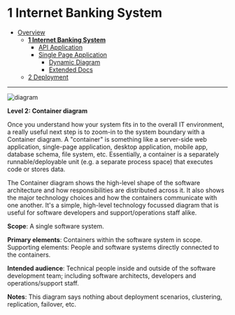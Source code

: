 # 1 Internet Banking System

* [Overview](docs/README.md)
  * [**1 Internet Banking System**](docs/1%20Internet%20Banking%20System/README.md)
    * [API Application](docs/1%20Internet%20Banking%20System/API%20Application/README.md)
    * [Single Page Application](docs/1%20Internet%20Banking%20System/Single%20Page%20Application/README.md)
      * [Dynamic Diagram](docs/1%20Internet%20Banking%20System/Single%20Page%20Application/Dynamic%20Diagram/README.md)
      * [Extended Docs](docs/1%20Internet%20Banking%20System/Single%20Page%20Application/Extended%20Docs/README.md)
  * [2 Deployment](docs/2%20Deployment/README.md)

---

![diagram](https://www.plantuml.com/plantuml/png/0/fLHDJnin4BqZyH-cELH12icbfvuA8IeW0X4R2Zr5izv9ujOVAzkRWAh-zuwzsML3Kt5e3Xjv_3ppvlcDl_Y0BbHQ7Hzza4QegY1OXr3wpwEHm-rm9SEwoYjFJbWJo8IXi7g4XPDeDgeggz7uq-bCeGaFqvkHma0-S6WnPZHAGsvOfkJ7HpTdt-yUvel7g_dbucRoTN9xqJ-9yHavRqs_pCK0UlK25PoZ-IdD2iQL3rQJw_7c6OZT2kmImfeWPzG0jimHokPaZ04AOIiJ_B37DR8N7qWl9i-XJvxpJ4urIWK-XMFYEQUIt9sBvwTIEEljCi3aMQpHh0YeU-1jIft7d5DkTkbGKyiyQzDdmJhoW4erl0K74j48v8FMQGpI6i3SLg5janCtZGmWE3GUHOJnYeBe4ZbdK87kfIyJcwlK38M6JEy4VXqV0V_QU-blaO6FbCDPMIefKlt8zWTk4D0Ka9Kkqfj-6yVm1IcvOKg9FvicI04xIoHqQ3NaiarhdZ-Ae4GM4L_B9ERxR7mPwMGrVXRn1sXvuMHPb-DxgHGcMyoStSXY9_116ilA9DrGoV02mRuA31k9yOnqi6KfScUtRFK3_7IaDxMvL8bPhFk46bcXVGgWf9Q12l1Lxfc23Vz1ITVrTdy5RQIW0zoAFDuF1ipHKwHpJmhhvD248HDhqjYnOvnfSBIIdfsLpDSnuW3MwDVS1bPCnOJTHO1mLCGbgjgRv3qek-eOSfyQbZ8ExkpgtouBNPUrGhuZMDG8uJgxknrTpkSpu0gfUbsV-wyhft7Fo1H-DyC-2J2TpnggBRGUumTF2VB4ZrbCdFs5IsBV4tBAZx1rVDSy4ZQUkRuu7tVXSS1gMpUpqzrDExKyJT6sdRsg-XtSxzXr1AOND4rr0smnxNRD9-rtm_fjD0fNlyXxwiLE6V65O-bL_mC0)

**Level 2: Container diagram**

Once you understand how your system fits in to the overall IT environment, a really useful next step is to zoom-in to the system boundary with a Container diagram. A "container" is something like a server-side web application, single-page application, desktop application, mobile app, database schema, file system, etc. Essentially, a container is a separately runnable/deployable unit (e.g. a separate process space) that executes code or stores data.

The Container diagram shows the high-level shape of the software architecture and how responsibilities are distributed across it. It also shows the major technology choices and how the containers communicate with one another. It's a simple, high-level technology focussed diagram that is useful for software developers and support/operations staff alike.

**Scope**: A single software system.

**Primary elements**: Containers within the software system in scope.
Supporting elements: People and software systems directly connected to the containers.

**Intended audience**: Technical people inside and outside of the software development team; including software architects, developers and operations/support staff.

**Notes**: This diagram says nothing about deployment scenarios, clustering, replication, failover, etc.